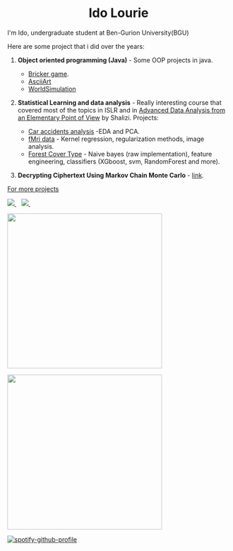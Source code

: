 <h1 align='center'>
  Ido Lourie
</h1>

I'm Ido, undergraduate student at Ben-Gurion University(BGU)

Here are some project that i did over the years:

1.  **Object oriented programming (Java)** - Some OOP projects in java. 

	- [Bricker game](https://github.com/yonatanlou/study_projects_bsc/tree/main/Introduction%20to%20OOP/Bricker).
	- [AsciiArt](https://github.com/yonatanlou/study_projects_bsc/tree/main/Introduction%20to%20OOP/AsciiArtEx6_)
	- [WorldSimulation](https://github.com/yonatanlou/study_projects_bsc/tree/main/Introduction%20to%20OOP/pepse)
3. **Statistical Learning and data analysis** - Really interesting course that covered most of the topics in ISLR and in [Advanced Data Analysis from an Elementary Point of View](https://www.stat.cmu.edu/~cshalizi/ADAfaEPoV/) by Shalizi. 
Projects:
	- [Car accidents analysis](https://github.com/yonatanlou/study_projects_bsc/blob/main/Statistical_learning_and_data%20analysis/lab1/Lab1.pdf) -EDA and PCA.
	- [fMri data](https://htmlpreview.github.io/?https://github.com/yonatanlou/study_projects_bsc/blob/main/Statistical_learning_and_data%20analysis/lab3/Lab3.html#prediction-model) - Kernel regression, regularization methods, image analysis.
	- [Forest Cover Type](https://htmlpreview.github.io/?https://github.com/yonatanlou/study_projects_bsc/blob/main/Statistical_learning_and_data%20analysis/final_lab/Final_lab.html) - Naive bayes (raw implementation), feature engineering, classifiers (XGboost, svm, RandomForest and more). 
5. **Decrypting Ciphertext Using Markov Chain Monte Carlo** - [link](https://github.com/yonatanlou/Decrypting-Classical-Cipher-Text-Using-MCMC).

[For more projects](https://github.com/yonatanlou/study_projects_bsc)


<p>
  
  <a href="https://www.linkedin.com/in/ido-lourie/">
    <img src="https://img.shields.io/badge/linkedin-%230077B5.svg?&style=for-the-badge&logo=linkedin&logoColor=white" />
  </a>&nbsp;&nbsp;
  <a href="https://open.spotify.com/user/iddolourie?si=04702341cbaa4605">
    <img src="https://img.shields.io/badge/Spotify-1ED760?&style=for-the-badge&logo=spotify&logoColor=white" />        
  </a>&nbsp;&nbsp;
</p>

<p>
  <a href="#"><img src="https://github-readme-stats.vercel.app/api?username=idolou&show_icons=true&count_private=true&theme=dark" width="350"></a>
</p>

<p>
  <a href="#" align='center'><img src="https://github-readme-stats.vercel.app/api/top-langs/?username=idolou&layout=compact&title_color=007bff&text_color=e7e7e7&icon_color=007bff&bg_color=171c28" width="350"></a>
</p>


[![spotify-github-profile](https://spotify-github-profile.vercel.app/api/view?uid=iddolourie&cover_image=true&theme=default&bar_color=53b14f&bar_color_cover=false)](https://spotify-github-profile.vercel.app/api/view?uid=iddolourie&redirect=true)



<!--
**idolou/idolou** is a ✨ _special_ ✨ repository because its `README.md` (this file) appears on your GitHub profile.

Here are some ideas to get you started:

- 🔭 I’m currently working on ...
- 🌱 I’m currently learning ...
- 👯 I’m looking to collaborate on ...
- 🤔 I’m looking for help with ...
- 💬 Ask me about ...
- 📫 How to reach me: ...
- 😄 Pronouns: ...
- ⚡ Fun fact: ...
-->

